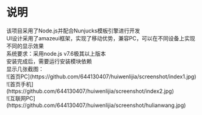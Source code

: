 <h1>说明</h1>
<div>该项目采用了Node.js并配合Nunjucks模板引擎进行开发</div>
<div>UI设计采用了amazeui框架，实现了移动优势，兼容PC，可以在不同设备上实现不同的显示效果</div>
<div>系统要求：采用node.js v7.6极其以上版本</div>
<div>安装完成后，需要运行安装模块依赖</div>
<div>显示几张截图：</div>
<div>![首页PC](https://github.com/644130407/huiwenlijia/screenshot/index1.jpg)</div>
<div>![首页手机](https://github.com/644130407/huiwenlijia/screenshot/index2.jpg)</div>
<div>![互联网PC](https://github.com/644130407/huiwenlijia/screenshot/hulianwang.jpg)</div>
